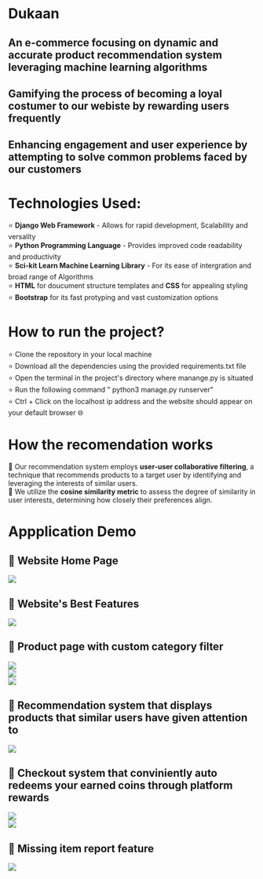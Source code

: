 # Dukaan
## An e-commerce focusing on dynamic and accurate product recommendation system leveraging machine learning algorithms
## Gamifying the process of becoming a loyal costumer to our webiste by rewarding users frequently
## Enhancing engagement and user experience by attempting to solve common problems faced by our customers

# Technologies Used:
  ⭐️ <strong>Django Web Framework</strong> - Allows for rapid development, Scalability and versality<br>
  ⭐️ <strong>Python Programming Language</strong>  - Provides improved code readability and productivity<br>
  ⭐️ <strong>Sci-kit Learn Machine Learning Library</strong> - For its ease of intergration and broad range of Algorithms<br>
  ⭐️ <strong>HTML</strong> for doucument structure templates and <strong>CSS</strong> for appealing styling<br>
  ⭐️ <strong>Bootstrap</strong> for its fast protyping and vast customization options<br>

# How to run the project?
  ⭐️ Clone the repository in your local machine<br>
  ⭐️ Download all the dependencies using the provided requirements.txt file<br>
  ⭐️ Open the terminal in the project's directory where manange.py is situated<br>
  ⭐️ Run the following command " python3 manage.py runserver"<br>
  ⭐️ Ctrl + Click on the localhost ip address and the website should appear on your default browser 🌐<br>

# How the recomendation works
  🤖 Our recommendation system employs **user-user collaborative filtering**, a technique that recommends products to a target user by identifying and leveraging the interests of similar users.<br>
  🤖 We utilize the **cosine similarity metric** to assess the degree of similarity in user interests, determining how closely their preferences align.<br>
  
# Appplication Demo

## 🚀 Website Home Page<br>
![](https://github.com/puneethsaiN/E-commerce-Website/blob/main/ScreenShots%20-%20Dukaan/Screenshot%20(23).png)<br>
## 🚀 Website's Best Features<br>
![](https://github.com/puneethsaiN/E-commerce-Website/blob/main/ScreenShots%20-%20Dukaan/Screenshot%20(25).png)<br>
## 🚀 Product page with custom category filter<br>
![](https://github.com/puneethsaiN/E-commerce-Website/blob/main/ScreenShots%20-%20Dukaan/Screenshot%20(26).png)<br>
![](https://github.com/puneethsaiN/E-commerce-Website/blob/main/ScreenShots%20-%20Dukaan/Screenshot%20(28).png)<br>
![](https://github.com/puneethsaiN/E-commerce-Website/blob/main/ScreenShots%20-%20Dukaan/Screenshot%20(29).png)<br>
## 🚀 Recommendation system that displays products that similar users have given attention to <br>
![](https://github.com/puneethsaiN/E-commerce-Website/blob/main/ScreenShots%20-%20Dukaan/Screenshot%20(33).png)<br>
## 🚀 Checkout system that conviniently auto redeems your earned coins through platform rewards<br>
![](https://github.com/puneethsaiN/E-commerce-Website/blob/main/ScreenShots%20-%20Dukaan/Screenshot%20(30).png)<br>
![](https://github.com/puneethsaiN/E-commerce-Website/blob/main/ScreenShots%20-%20Dukaan/Screenshot%20(31).png)<br>
## 🚀 Missing item report feature<br>
![](https://github.com/puneethsaiN/E-commerce-Website/blob/main/ScreenShots%20-%20Dukaan/Screenshot%20(32).png)<br>

